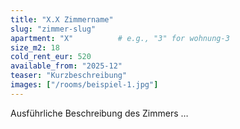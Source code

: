 ```yaml
---
title: "X.X Zimmername"
slug: "zimmer-slug"
apartment: "X"          # e.g., "3" for wohnung-3
size_m2: 18
cold_rent_eur: 520
available_from: "2025-12"
teaser: "Kurzbeschreibung"
images: ["/rooms/beispiel-1.jpg"]
---
```

Ausführliche Beschreibung des Zimmers …

